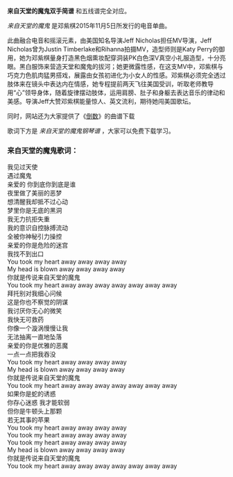 

**来自天堂的魔鬼双手简谱** 和五线谱完全对应。

_来自天堂的魔鬼_ 是邓紫棋2015年11月5日所发行的电音单曲。

此曲融合电音和摇滚元素，由美国知名导演Jeff Nicholas担任MV导演，Jeff Nicholas曾为Justin
Timberlake和Rihanna拍摄MV，造型师则是Katy
Perry的御用，她为邓紫棋量身打造黑色烟熏妆配穿洞装PK白色深V真空小礼服造型，十分亮眼。黑白服饰来营造天堂和魔鬼的拔河；她更微露性感，在这支MV中，邓紫棋与巧克力色肌肉猛男搭戏，展露由女孩初进化为小女人的性感。邓紫棋必须完全透过肢体来在镜头中表达内在情感，她专程提前两天飞往美国受训，听取老师教导用“心”领导身体，随着旋律摆动肢体，运用肩膀、肚子和身躯去表达音乐的律动和美感。导演Jeff大赞邓紫棋能量惊人、英文流利，期待她闯美国歌坛。

同时，网站还为大家提供了《[倒数](Music-9483-倒数-有你别无所求.html "倒数")》的曲谱下载

歌词下方是 _来自天堂的魔鬼钢琴谱_ ，大家可以免费下载学习。

### 来自天堂的魔鬼歌词：

我见过天使  
遇过魔鬼  
亲爱的 你到底你到底是谁  
夜里做了美丽的恶梦  
想清醒我却抵不过心动  
梦里你是无底的黑洞  
我无力抗拒失重  
我的意识自控脉搏流动  
全被你神秘引力操控  
亲爱的你是危险的迷宫  
我找不到出口  
You took my heart away away away away  
My head is blown away away away away  
你就是传说来自天堂的魔鬼  
You took my heart away away away away away away away  
拜托别对我细心问候  
这是你也不察觉的阴谋  
我讨厌你无心的微笑  
我快无可救药  
你像一个漩涡慢慢让我  
无法抽离一直地坠落  
亲爱的你是优雅的恶魔  
一点一点把我吞没  
You took my heart away away away away  
My head is blown away away away away  
你就是传说来自天堂的魔鬼  
You took my heart away away away away away away away  
如果你是蛇的诱惑  
你存心迷惑 我才能软弱  
但你是牛顿头上那颗  
若无其事的苹果  
You took my heart away away away away  
You took my heart away away away away  
You took my heart away away away away  
My head is blown away away away away  
你就是传说来自天堂的魔鬼  
You took my heart away away away away away away away

